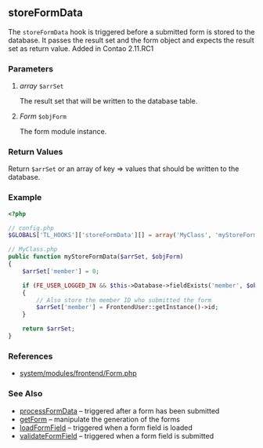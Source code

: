 storeFormData
-------------

The `storeFormData` hook is triggered before a submitted form is stored to the database. It passes the result set and the form object and expects the result set as return value. Added in Contao 2.11.RC1


### Parameters ###

1. *array* `$arrSet`

	The result set that will be written to the database table.

2. *Form* `$objForm`

	The form module instance.


### Return Values ###

Return `$arrSet` or an array of key => values that should be written to the database.


### Example ###

```php
<?php

// config.php
$GLOBALS['TL_HOOKS']['storeFormData'][] = array('MyClass', 'myStoreFormData');

// MyClass.php
public function myStoreFormData($arrSet, $objForm)
{
	$arrSet['member'] = 0;

	if (FE_USER_LOGGED_IN && $this->Database->fieldExists('member', $objForm->targetTable))
	{
		// Also store the member ID who submitted the form
		$arrSet['member'] = FrontendUser::getInstance()->id;
	}

	return $arrSet;
}
```


### References ###

- [system/modules/frontend/Form.php](https://github.com/contao/core/blob/2.11.7/system/modules/frontend/Form.php#L438)


### See Also ###

- [processFormData](processFormData.md) – triggered after a form has been submitted
- [getForm](getForm.md) – manipulate the generation of the forms
- [loadFormField](loadFormField.md) – triggered when a form field is loaded
- [validateFormField](validateFormField.md) – triggered when a form field is submitted
